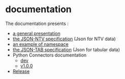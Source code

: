 # documentation
The documentation presents :
- [a general presentation](./NTV_presentation.pdf)
- [the JSON-NTV specification](https://loco-philippe.github.io/ES/JSON%20semantic%20format%20(JSON-NTV).htm) (Json for NTV data)
- [an example of namespace](.//JSON-NTV-namespace-fr.pdf)
- [the JSON-TAB specification](./JSON-TAB-standard.pdf) (Json for tabular data)
- Python Connectors documentation
  - [dev](https://loco-philippe.github.io/NTV/json_ntv.html)
  - [v1.0.0](https://loco-philippe.github.io/NTV/v0.1.1/json_ntv.html)
- [Release](./release)
